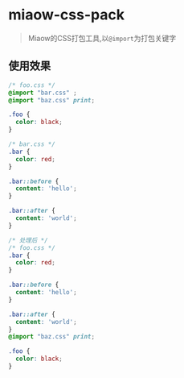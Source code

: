 # miaow-css-pack

> Miaow的CSS打包工具,以`@import`为打包关键字

## 使用效果

```css
/* foo.css */
@import "bar.css" ;
@import "baz.css" print;

.foo {
  color: black;
}

/* bar.css */
.bar {
  color: red;
}

.bar::before {
  content: 'hello';
}

.bar::after {
  content: 'world';
}

/* 处理后 */
/* foo.css */
.bar {
  color: red;
}

.bar::before {
  content: 'hello';
}

.bar::after {
  content: 'world';
}
@import "baz.css" print;

.foo {
  color: black;
}
```

